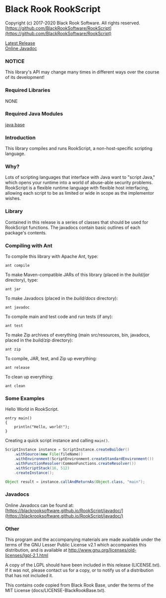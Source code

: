 # Black Rook RookScript

Copyright (c) 2017-2020 Black Rook Software. All rights reserved.  
[https://github.com/BlackRookSoftware/RookScript](https://github.com/BlackRookSoftware/RookScript)

[Latest Release](https://github.com/BlackRookSoftware/RookScript/releases/latest)  
[Online Javadoc](https://blackrooksoftware.github.io/RookScript/javadoc/)


### NOTICE

This library's API may change many times in different ways over the course of its development!


### Required Libraries

NONE


### Required Java Modules

[java.base](https://docs.oracle.com/javase/10/docs/api/java.base-summary.html)  


### Introduction

This library compiles and runs RookScript, a non-host-specific scripting language.


### Why?

Lots of scripting languages that interface with Java want to "script Java," which opens your runtime
into a world of abuse-able security problems. RookScript is a flexible runtime language with
flexible host interfacing, allowing each script to be as limited or wide in scope as the implementor
wishes. 


### Library

Contained in this release is a series of classes that should be used for RookScript functions. 
The javadocs contain basic outlines of each package's contents.


### Compiling with Ant

To compile this library with Apache Ant, type:

	ant compile

To make Maven-compatible JARs of this library (placed in the *build/jar* directory), type:

	ant jar

To make Javadocs (placed in the *build/docs* directory):

	ant javadoc

To compile main and test code and run tests (if any):

	ant test

To make Zip archives of everything (main src/resources, bin, javadocs, placed in the *build/zip* directory):

	ant zip

To compile, JAR, test, and Zip up everything:

	ant release

To clean up everything:

	ant clean


### Some Examples

Hello World in RookScript.

```
entry main()
{
	println("Hello, world!");
}
```

Creating a quick script instance and calling `main()`. 

```Java
ScriptInstance instance = ScriptInstance.createBuilder()
	.withSource(new File(fileName))
	.withEnvironment(ScriptEnvironment.createStandardEnvironment())
	.withFunctionResolver(CommonFunctions.createResolver())
	.withScriptStack(16, 512)
	.createInstance();

Object result = instance.callAndReturnAs(Object.class, "main");
```


### Javadocs

Online Javadocs can be found at: [https://blackrooksoftware.github.io/RookScript/javadoc/](https://blackrooksoftware.github.io/RookScript/javadoc/)


### Other

This program and the accompanying materials
are made available under the terms of the GNU Lesser Public License v2.1
which accompanies this distribution, and is available at
http://www.gnu.org/licenses/old-licenses/lgpl-2.1.html

A copy of the LGPL should have been included in this release (LICENSE.txt).
If it was not, please contact us for a copy, or to notify us of a distribution
that has not included it. 

This contains code copied from Black Rook Base, under the terms of the MIT License (docs/LICENSE-BlackRookBase.txt).
